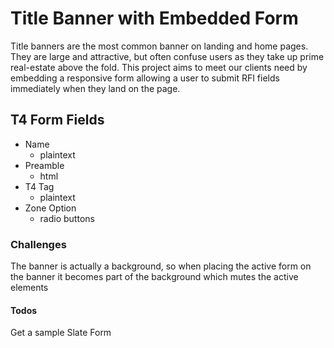 # Title Banner with Embedded Form

Title banners are the most common banner on landing and home pages. They are large and attractive, but often confuse users as they take up prime real-estate above the fold. This project aims to meet our clients need by embedding a responsive form allowing a user to submit RFI fields immediately when they land on the page.

## T4 Form Fields

* Name
    * plaintext
* Preamble
    * html
* T4 Tag
    * plaintext
* Zone Option
    * radio buttons


### Challenges

The banner is actually a background, so when placing the active form on the banner it becomes part of the background which mutes the active elements

#### Todos

Get a sample Slate Form
